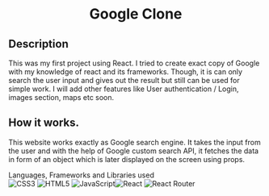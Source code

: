<h1 align= "center">Google Clone</h1>

<h2>Description</h2>
This was my first project using React. I tried to create exact copy of Google with my knowledge of react and its frameworks. Though, it is can only search the user input and gives out the result  but still can be used for simple work. I will add other features like User authentication / Login, images section, maps etc soon.

<h2>How it works.</h2>
<p> This website works exactly as Google search engine. It takes the input from the user and with the help of Google custom search API, it fetches the data in form of an object which is later displayed on the screen using props. </p>

Languages, Frameworks and Libraries used        
![CSS3](https://img.shields.io/badge/css3-%231572B6.svg?style=for-the-badge&logo=css3&logoColor=white)
![HTML5](https://img.shields.io/badge/html5-%23E34F26.svg?style=for-the-badge&logo=html5&logoColor=white)
![JavaScript](https://img.shields.io/badge/javascript-%23323330.svg?style=for-the-badge&logo=javascript&logoColor=%23F7DF1E)![React](https://img.shields.io/badge/React-20232A?style=for-the-badge&logo=react&logoColor=61DAFB)
![React Router](https://img.shields.io/badge/React_Router-CA4245?style=for-the-badge&logo=react-router&logoColor=white)
